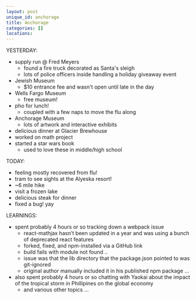 ```yaml
---
layout: post
unique_id: anchorage
title: Anchorage
categories: []
locations: 
---
```


YESTERDAY:
* supply run @ Fred Meyers
  * found a fire truck decorated as Santa's sleigh
  * lots of police officers inside handling a holiday giveaway event
* Jewish Museum
  * $10 entrance fee and wasn't open until late in the day 
* Wells Fargo Museum
  * free museum!
* pho for lunch!
  * coupled with a few naps to move the flu along
* Anchorage Museum
  * lots of artwork and interactive exhibits
* delicious dinner at Glacier Brewhouse
* worked on math project
* started a star wars book
  * used to love these in middle/high school

TODAY:
* feeling mostly recovered from flu!
* tram to see sights at the Alyeska resort!
* ~6 mile hike
* visit a frozen lake
* delicious steak for dinner
* fixed a bug! yay

LEARNINGS:
* spent probably 4 hours or so tracking down a webpack issue
  * react-mathjax hasn't been updated in a year and was using a bunch of deprecated react features
  * forked, fixed, and npm-installed via a GitHub link
  * build fails with module not found ..
  * issue was that the lib directory that the package.json pointed to was git-ignored
  * original author manually included it in his published npm package ...
* also spent probably 4 hours or so chatting with Yaokai about the impact of the tropical storm in Phillipines on the global economy
  * and various other topics ...
